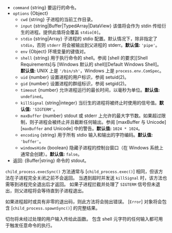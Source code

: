 <!-- YAML
added: v0.11.12
changes:
  - version: v10.10.0
    pr-url: https://github.com/nodejs/node/pull/22409
    description: The `input` option can now be any `TypedArray` or a
                 `DataView`.
  - version: v8.8.0
    pr-url: https://github.com/nodejs/node/pull/15380
    description: The `windowsHide` option is supported now.
  - version: v8.0.0
    pr-url: https://github.com/nodejs/node/pull/10653
    description: The `input` option can now be a `Uint8Array`.
-->

* `command` {string} 要运行的命令。
* `options` {Object}
  * `cwd` {string} 子进程的当前工作目录。
  * `input` {string|Buffer|TypedArray|DataView} 该值将会作为 stdin 传给衍生的进程。提供此值将会覆盖 `stdio[0]`。
  * `stdio` {string|Array} 子进程的 stdio 配置。默认情况下，除非指定了 `stdio`，否则 `stderr` 将会被输出到父进程的 stderr。**默认值:** `'pipe'`。
  * `env` {Object} 环境变量的键值对。
  * `shell` {string} 用于执行命令的 shell。参阅 [shell 的要求][Shell Requirements]与 [Windows 默认的 shell][Default Windows Shell]。
     **默认值:** UNIX 上是 `'/bin/sh'`，Windows 上是 `process.env.ComSpec`。
  * `uid` {number} 设置进程的用户标识，参阅 setuid(2)。
  * `gid` {number} 设置进程的群组标识，参阅 setgid(2)。
  * `timeout` {number} 允许进程运行的最长时间，以毫秒为单位。**默认值:** `undefined`。
  * `killSignal` {string|integer} 当衍生的进程将被终止时使用的信号值。**默认值:** `'SIGTERM'`。
  * `maxBuffer` {number} stdout 或 stderr 上允许的最大字节数。如果超过限制，则子进程会被终止并且截断任何输出。参阅 [maxBuffer 与 Unicode][`maxBuffer` and Unicode] 中的警告。**默认值:** `1024 * 1024`。
  * `encoding` {string} 用于所有 stdio 输入和输出的字符编码。**默认值:** `'buffer'`。
  * `windowsHide` {boolean} 隐藏子进程的控制台窗口（在 Windows 系统上通常会创建）。**默认值:** `false`。
* 返回: {Buffer|string} 命令的 stdout。

`child_process.execSync()` 方法通常与 [`child_process.exec()`] 相同，但该方法在子进程完全关闭之前不会返回。
当遇到超时并发送 `killSignal` 时，该方法也需等到进程完全退出后才返回。
如果子进程拦截并处理了 `SIGTERM` 信号但未退出，则父进程将会等待直到子进程退出。

如果进程超时或具有非零的退出码，则此方法将会抛出错误。 
[`Error`] 对象将会包含 [`child_process.spawnSync()`] 的完整结果。

切勿将未经过处理的用户输入传给此函数。
包含 shell 元字符的任何输入都可用于触发任意命令的执行。

